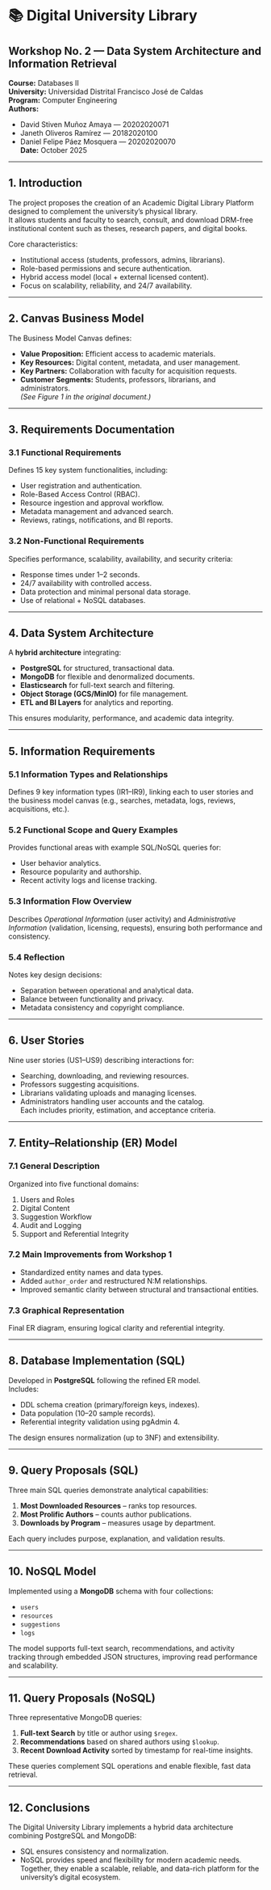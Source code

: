 # 📚 Digital University Library
## Workshop No. 2 — Data System Architecture and Information Retrieval

**Course:** Databases II  
**University:** Universidad Distrital Francisco José de Caldas  
**Program:** Computer Engineering  
**Authors:**  
- David Stiven Muñoz Amaya — 20202020071  
- Janeth Oliveros Ramírez — 20182020100  
- Daniel Felipe Páez Mosquera — 20202020070  
**Date:** October 2025  

---

##  1. Introduction
The project proposes the creation of an Academic Digital Library Platform designed to complement the university’s physical library.  
It allows students and faculty to search, consult, and download DRM-free institutional content such as theses, research papers, and digital books.  

Core characteristics:  
- Institutional access (students, professors, admins, librarians).  
- Role-based permissions and secure authentication.  
- Hybrid access model (local + external licensed content).  
- Focus on scalability, reliability, and 24/7 availability.

---

##  2. Canvas Business Model
The Business Model Canvas defines:  
- **Value Proposition:** Efficient access to academic materials.  
- **Key Resources:** Digital content, metadata, and user management.  
- **Key Partners:** Collaboration with faculty for acquisition requests.  
- **Customer Segments:** Students, professors, librarians, and administrators.  
*(See Figure 1 in the original document.)*

---

##  3. Requirements Documentation

### 3.1 Functional Requirements
Defines 15 key system functionalities, including:  
- User registration and authentication.  
- Role-Based Access Control (RBAC).  
- Resource ingestion and approval workflow.  
- Metadata management and advanced search.  
- Reviews, ratings, notifications, and BI reports.  

### 3.2 Non-Functional Requirements
Specifies performance, scalability, availability, and security criteria:  
- Response times under 1–2 seconds.  
- 24/7 availability with controlled access.  
- Data protection and minimal personal data storage.  
- Use of relational + NoSQL databases.

---

##  4. Data System Architecture
A **hybrid architecture** integrating:
- **PostgreSQL** for structured, transactional data.  
- **MongoDB** for flexible and denormalized documents.  
- **Elasticsearch** for full-text search and filtering.  
- **Object Storage (GCS/MinIO)** for file management.  
- **ETL and BI Layers** for analytics and reporting.  

This ensures modularity, performance, and academic data integrity.

---

##  5. Information Requirements

### 5.1 Information Types and Relationships
Defines 9 key information types (IR1–IR9), linking each to user stories and the business model canvas (e.g., searches, metadata, logs, reviews, acquisitions, etc.).

### 5.2 Functional Scope and Query Examples
Provides functional areas with example SQL/NoSQL queries for:
- User behavior analytics.  
- Resource popularity and authorship.  
- Recent activity logs and license tracking.

### 5.3 Information Flow Overview
Describes *Operational Information* (user activity) and *Administrative Information* (validation, licensing, requests), ensuring both performance and consistency.

### 5.4 Reflection
Notes key design decisions:
- Separation between operational and analytical data.  
- Balance between functionality and privacy.  
- Metadata consistency and copyright compliance.

---

##  6. User Stories
Nine user stories (US1–US9) describing interactions for:
- Searching, downloading, and reviewing resources.  
- Professors suggesting acquisitions.  
- Librarians validating uploads and managing licenses.  
- Administrators handling user accounts and the catalog.  
Each includes priority, estimation, and acceptance criteria.

---

##  7. Entity–Relationship (ER) Model

### 7.1 General Description
Organized into five functional domains:  
1. Users and Roles  
2. Digital Content  
3. Suggestion Workflow  
4. Audit and Logging  
5. Support and Referential Integrity  

### 7.2 Main Improvements from Workshop 1
- Standardized entity names and data types.  
- Added `author_order` and restructured N:M relationships.  
- Improved semantic clarity between structural and transactional entities.

### 7.3 Graphical Representation
Final ER diagram, ensuring logical clarity and referential integrity.

---

##  8. Database Implementation (SQL)
Developed in **PostgreSQL** following the refined ER model.  
Includes:  
- DDL schema creation (primary/foreign keys, indexes).  
- Data population (10–20 sample records).  
- Referential integrity validation using pgAdmin 4.  

The design ensures normalization (up to 3NF) and extensibility.

---

##  9. Query Proposals (SQL)
Three main SQL queries demonstrate analytical capabilities:  
1. **Most Downloaded Resources** – ranks top resources.  
2. **Most Prolific Authors** – counts author publications.  
3. **Downloads by Program** – measures usage by department.  

Each query includes purpose, explanation, and validation results.

---

##  10. NoSQL Model
Implemented using a **MongoDB** schema with four collections:  
- `users`  
- `resources`  
- `suggestions`  
- `logs`  

The model supports full-text search, recommendations, and activity tracking through embedded JSON structures, improving read performance and scalability.

---

##  11. Query Proposals (NoSQL)
Three representative MongoDB queries:  
1. **Full-text Search** by title or author using `$regex`.  
2. **Recommendations** based on shared authors using `$lookup`.  
3. **Recent Download Activity** sorted by timestamp for real-time insights.  

These queries complement SQL operations and enable flexible, fast data retrieval.

---

##  12. Conclusions
The Digital University Library implements a hybrid data architecture combining PostgreSQL and MongoDB:  
- SQL ensures consistency and normalization.  
- NoSQL provides speed and flexibility for modern academic needs.  
Together, they enable a scalable, reliable, and data-rich platform for the university’s digital ecosystem.

